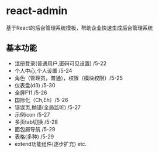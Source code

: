 # react-admin

基于React的后台管理系统模板，帮助企业快速生成后台管理系统

## 基本功能

- 注册登录(普通用户,密码可见设置) /5-22
- 个人中心,个人设置 /5-24
- 角色（管理员，普通），权限（模块权限）/5-25
- 仪表盘(d3) /5-30
- 全屏F11 /5-26
- 国际化（Ch,Eh）/5-26
- 错误页,抛错(全局监听) /5-27
- 示例icon /5-27
- 多页tab切换 /5-28
- 面包屑导航 /5-29
- 表格(多种) /5-29
- extend功能组件(逐步扩充) etc.